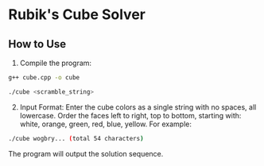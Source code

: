 # Rubik's Cube Solver

## How to Use

1. Compile the program:

```bash
g++ cube.cpp -o cube
```
```bash
./cube <scramble_string>
```
2. Input Format:
Enter the cube colors as a single string with no spaces,
all lowercase. Order the faces left to right, top to bottom,
starting with:
white, orange, green, red, blue, yellow.
For example:
```bash
./cube wogbry... (total 54 characters)
```
The program will output the solution sequence.

